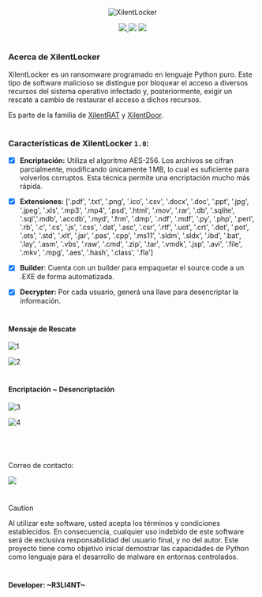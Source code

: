 <p align="center">
  <img src="https://github.com/user-attachments/assets/36d32696-9c65-42f6-af6b-64faf1a7a556" alt="XilentLocker" Logo" />
</p>

<p align="center">
    <a href="https://python.org">
    <img src="https://img.shields.io/badge/Python-3-green.svg">
  </a>
    <img src="https://img.shields.io/badge/Release-1.0-blue.svg">
  </a>
    <img src="https://img.shields.io/badge/Private-%F0%9F%94%92-red.svg">
  </a>
</p>

<h1 align="center"></h1>

### Acerca de XilentLocker

XilentLocker es un ransomware programado en lenguaje Python puro. Este tipo de software malicioso se distingue por bloquear el acceso a diversos recursos del sistema operativo infectado y, posteriormente, exigir un rescate a cambio de restaurar el acceso a dichos recursos. 

Es parte de la familia de <a href="https://github.com/R3LI4NT/XilentRAT">XilentRAT</a> y <a href="https://github.com/R3LI4NT/XilentDoor">XilentDoor</a>. 

<h1 align="center"></h1>

### Características de XilentLocker `1.0`:

- [x] **Encriptación:** Utiliza el algoritmo AES-256. Los archivos se cifran parcialmente, modificando únicamente 1 MB, lo cual es suficiente para volverlos corruptos. Esta técnica permite una encriptación mucho más rápida.

- [x] **Extensiones:** ['.pdf', '.txt', '.png', '.ico', '.csv', '.docx', '.doc', '.ppt', '.jpg', '.jpeg', '.xls', '.mp3', '.mp4', '.psd', '.html', '.mov', '.rar', '.db', '.sqlite', '.sql','.mdb', '.accdb', '.myd', '.frm', '.dmp', '.ndf', '.mdf', '.py', '.php', '.perl', '.rb', '.c', '.cs', '.js', '.css', '.dat', '.asc', '.csr', '.rtf', '.uot', '.crt', '.dot', '.pot', '.ots', '.std', '.xlt', '.jar', '.pas', '.cpp', '.ms11', '.sldm', '.sldx', '.ibd', '.bat', '.lay', '.asm', '.vbs', '.raw', '.cmd', '.zip', '.tar', '.vmdk', '.jsp', '.avi', '.file', '.mkv', '.mpg', '.aes', '.hash', '.class', '.fla']

- [x] **Builder**: Cuenta con un builder para empaquetar el source code a un .EXE de forma automatizada.

- [x] **Decrypter:** Por cada usuario, generá una llave para desencriptar la información.

<h1 align="center"></h1>

#### Mensaje de Rescate 

![1](https://github.com/user-attachments/assets/bcc81705-0132-4547-9b1d-1bc0d8194cbd)

![2](https://github.com/user-attachments/assets/911b5e0a-5fc5-460e-8ac3-bfc4625c3e76)

<h1 align="center"></h1>

#### Encriptación ~ Desencriptación

![3](https://github.com/user-attachments/assets/8d5fa73c-ff3c-4e3b-ab51-25e5b6a21d06)

![4](https://github.com/user-attachments/assets/9a5ff36a-0a95-4ada-92b4-f1cc618757fd)

</br>

<h1 align="center"></h1>

Correo de contacto:

<img src="https://img.shields.io/badge/r3li4nt.contact@keemail.me-D14836?style=for-the-badge&logo=gmail&logoColor=white" />

<h1 align="center"></h1>

> [!CAUTION]
> Al utilizar este software, usted acepta los términos y condiciones establecidos. En consecuencia, cualquier uso indebido de este software será de exclusiva responsabilidad del usuario final, y no del autor. Este proyecto tiene como objetivo inicial demostrar las capacidades de Python como lenguaje para el desarrollo de malware en entornos controlados. 

<h1 align="center"></h1>

#### Developer: ~R3LI4NT~
